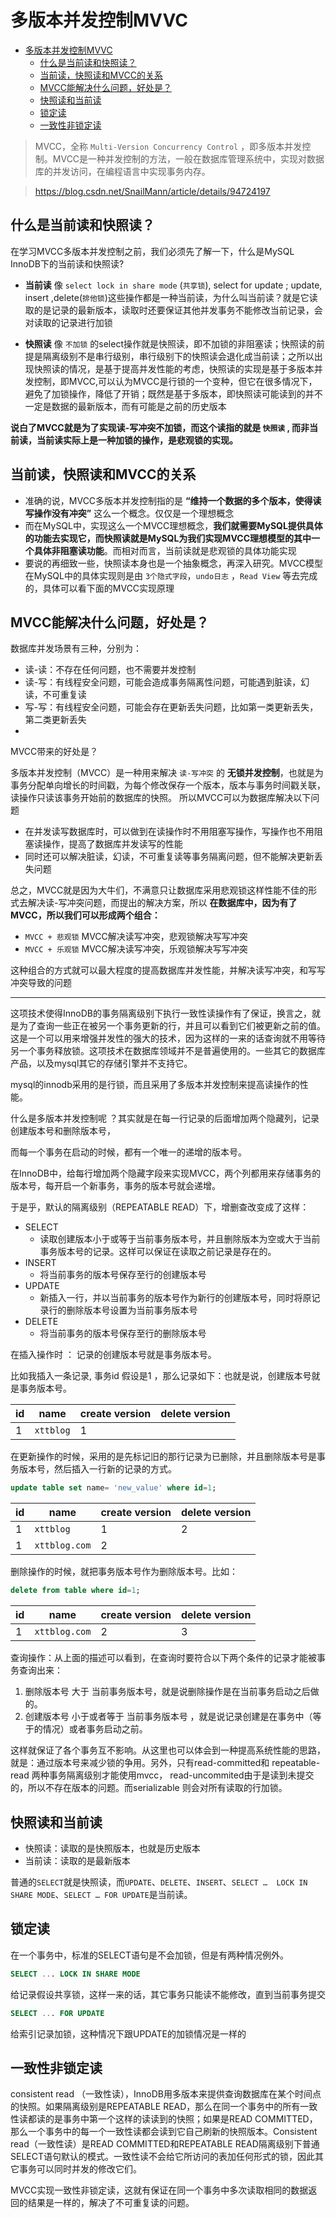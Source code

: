 # 多版本并发控制MVVC

<!-- TOC -->

- [多版本并发控制MVVC](#多版本并发控制mvvc)
    - [什么是当前读和快照读？](#什么是当前读和快照读)
    - [当前读，快照读和MVCC的关系](#当前读快照读和mvcc的关系)
    - [MVCC能解决什么问题，好处是？](#mvcc能解决什么问题好处是)
    - [快照读和当前读](#快照读和当前读)
    - [锁定读](#锁定读)
    - [一致性非锁定读](#一致性非锁定读)

<!-- /TOC -->

> MVCC，全称 `Multi-Version Concurrency Control` ，即多版本并发控制。MVCC是一种并发控制的方法，一般在数据库管理系统中，实现对数据库的并发访问，在编程语言中实现事务内存。


> https://blog.csdn.net/SnailMann/article/details/94724197

## 什么是当前读和快照读？

在学习MVCC多版本并发控制之前，我们必须先了解一下，什么是MySQL InnoDB下的当前读和快照读?

- **当前读**
像 `select lock in share mode` (`共享锁`), select for update ; update, insert ,delete(`排他锁`)这些操作都是一种当前读，为什么叫当前读？就是它读取的是记录的最新版本，读取时还要保证其他并发事务不能修改当前记录，会对读取的记录进行加锁

- **快照读**
像 `不加锁` 的select操作就是快照读，即不加锁的非阻塞读；快照读的前提是隔离级别不是串行级别，串行级别下的快照读会退化成当前读；之所以出现快照读的情况，是基于提高并发性能的考虑，快照读的实现是基于多版本并发控制，即MVCC,可以认为MVCC是行锁的一个变种，但它在很多情况下，避免了加锁操作，降低了开销；既然是基于多版本，即快照读可能读到的并不一定是数据的最新版本，而有可能是之前的历史版本

**说白了MVCC就是为了实现读-写冲突不加锁，而这个读指的就是 `快照读` , 而非当前读，当前读实际上是一种加锁的操作，是悲观锁的实现。**

## 当前读，快照读和MVCC的关系


- 准确的说，MVCC多版本并发控制指的是 **“维持一个数据的多个版本，使得读写操作没有冲突”** 这么一个概念。仅仅是一个理想概念
- 而在MySQL中，实现这么一个MVCC理想概念，**我们就需要MySQL提供具体的功能去实现它，而快照读就是MySQL为我们实现MVCC理想模型的其中一个具体非阻塞读功能**。而相对而言，当前读就是悲观锁的具体功能实现
- 要说的再细致一些，快照读本身也是一个抽象概念，再深入研究。MVCC模型在MySQL中的具体实现则是由 `3个隐式字段`，`undo日志` ，`Read View` 等去完成的，具体可以看下面的MVCC实现原理


## MVCC能解决什么问题，好处是？

数据库并发场景有三种，分别为：

- 读-读：不存在任何问题，也不需要并发控制
- 读-写：有线程安全问题，可能会造成事务隔离性问题，可能遇到脏读，幻读，不可重复读
- 写-写：有线程安全问题，可能会存在更新丢失问题，比如第一类更新丢失，第二类更新丢失
- 
MVCC带来的好处是？

多版本并发控制（MVCC）是一种用来解决 `读-写冲突` 的 **无锁并发控制**，也就是为事务分配单向增长的时间戳，为每个修改保存一个版本，版本与事务时间戳关联，读操作只读该事务开始前的数据库的快照。 所以MVCC可以为数据库解决以下问题

- 在并发读写数据库时，可以做到在读操作时不用阻塞写操作，写操作也不用阻塞读操作，提高了数据库并发读写的性能
- 同时还可以解决脏读，幻读，不可重复读等事务隔离问题，但不能解决更新丢失问题

总之，MVCC就是因为大牛们，不满意只让数据库采用悲观锁这样性能不佳的形式去解决读-写冲突问题，而提出的解决方案，所以 **在数据库中，因为有了MVCC，所以我们可以形成两个组合：**

- `MVCC + 悲观锁` MVCC解决读写冲突，悲观锁解决写写冲突
- `MVCC + 乐观锁` MVCC解决读写冲突，乐观锁解决写写冲突

这种组合的方式就可以最大程度的提高数据库并发性能，并解决读写冲突，和写写冲突导致的问题

---

这项技术使得InnoDB的事务隔离级别下执行一致性读操作有了保证，换言之，就是为了查询一些正在被另一个事务更新的行，并且可以看到它们被更新之前的值。这是一个可以用来增强并发性的强大的技术，因为这样的一来的话查询就不用等待另一个事务释放锁。这项技术在数据库领域并不是普遍使用的。一些其它的数据库产品，以及mysql其它的存储引擎并不支持它。

mysql的innodb采用的是行锁，而且采用了多版本并发控制来提高读操作的性能。

什么是多版本并发控制呢 ？其实就是在每一行记录的后面增加两个隐藏列，记录创建版本号和删除版本号，

而每一个事务在启动的时候，都有一个唯一的递增的版本号。 

在InnoDB中，给每行增加两个隐藏字段来实现MVCC，两个列都用来存储事务的版本号，每开启一个新事务，事务的版本号就会递增。

于是乎，默认的隔离级别（REPEATABLE READ）下，增删查改变成了这样：

- SELECT
  - 读取创建版本小于或等于当前事务版本号，并且删除版本为空或大于当前事务版本号的记录。这样可以保证在读取之前记录是存在的。
- INSERT
  - 将当前事务的版本号保存至行的创建版本号
- UPDATE
  - 新插入一行，并以当前事务的版本号作为新行的创建版本号，同时将原记录行的删除版本号设置为当前事务版本号
- DELETE
  - 将当前事务的版本号保存至行的删除版本号


在插入操作时 ： 记录的创建版本号就是事务版本号。 

比如我插入一条记录, 事务id 假设是1 ，那么记录如下：也就是说，创建版本号就是事务版本号。

| id | name      | create version | delete version |
|----|-----------|----------------|----------------|
| 1  | `xttblog` | 1              |                |

在更新操作的时候，采用的是先标记旧的那行记录为已删除，并且删除版本号是事务版本号，然后插入一行新的记录的方式。 

``` sql
update table set name= 'new_value' where id=1;
```

| id | name          | create version | delete version |
|----|---------------|----------------|----------------|
| 1  | `xttblog`     | 1              | 2              |
| 1  | `xttblog.com` | 2              |                |

删除操作的时候，就把事务版本号作为删除版本号。比如：

``` sql
delete from table where id=1;
```

| id | name          | create version | delete version |
|----|---------------|----------------|----------------|
| 1  | `xttblog.com` | 2              | 3              |

查询操作：从上面的描述可以看到，在查询时要符合以下两个条件的记录才能被事务查询出来： 

1. 删除版本号 大于 当前事务版本号，就是说删除操作是在当前事务启动之后做的。 
2. 创建版本号 小于或者等于 当前事务版本号 ，就是说记录创建是在事务中（等于的情况）或者事务启动之前。

这样就保证了各个事务互不影响。从这里也可以体会到一种提高系统性能的思路，就是：通过版本号来减少锁的争用。另外，只有read-committed和 repeatable-read 两种事务隔离级别才能使用mvcc， read-uncommited由于是读到未提交的，所以不存在版本的问题。而serializable 则会对所有读取的行加锁。 

## 快照读和当前读

- 快照读：读取的是快照版本，也就是历史版本
- 当前读：读取的是最新版本

普通的`SELECT`就是快照读，而`UPDATE`、`DELETE`、`INSERT`、`SELECT …  LOCK IN SHARE MODE`、`SELECT … FOR UPDATE`是当前读。

## 锁定读

在一个事务中，标准的SELECT语句是不会加锁，但是有两种情况例外。

``` sql
SELECT ... LOCK IN SHARE MODE
```

给记录假设共享锁，这样一来的话，其它事务只能读不能修改，直到当前事务提交

``` sql
SELECT ... FOR UPDATE
```

给索引记录加锁，这种情况下跟UPDATE的加锁情况是一样的

## 一致性非锁定读

consistent read （一致性读），InnoDB用多版本来提供查询数据库在某个时间点的快照。如果隔离级别是REPEATABLE READ，那么在同一个事务中的所有一致性读都读的是事务中第一个这样的读读到的快照；如果是READ COMMITTED，那么一个事务中的每一个一致性读都会读到它自己刷新的快照版本。Consistent read（一致性读）是READ COMMITTED和REPEATABLE READ隔离级别下普通SELECT语句默认的模式。一致性读不会给它所访问的表加任何形式的锁，因此其它事务可以同时并发的修改它们。

MVCC实现一致性非锁定读，这就有保证在同一个事务中多次读取相同的数据返回的结果是一样的，解决了不可重复读的问题。